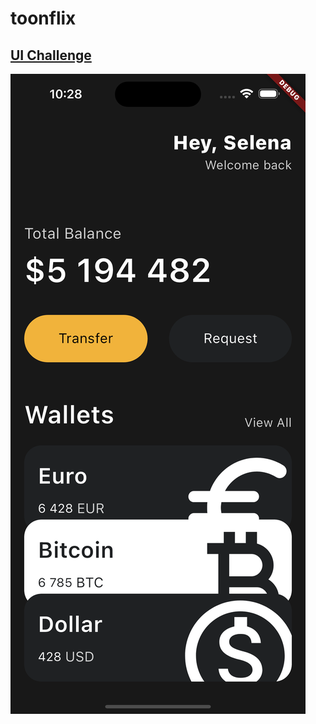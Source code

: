 # toonflix

## [UI Challenge](https://dribbble.com/shots/19858341-Finnancial-Mobile-IOS-App)

![Screenshot](./ui_challenge.png)
